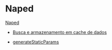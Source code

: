 # Naped

[Naped](https://naped-red.vercel.app/)

- [Busca e armazenamento em cache de dados](https://nextjs.org/docs/app/building-your-application/data-fetching/fetching)

- [generateStaticParams](https://nextjs.org/docs/app/api-reference/functions/generate-static-params)
